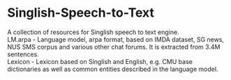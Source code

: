 # Singlish-Speech-to-Text<br>
A collection of resources for Singlish speech to text engine.<br>
LM.arpa - Language model, arpa format, based on IMDA dataset, SG news, NUS SMS corpus and various other chat forums. It is extracted from  3.4M sentences.<br>
Lexicon - Lexicon based on Singlish and English, e.g. CMU base dictionaries as well as common entities described in the language model.
